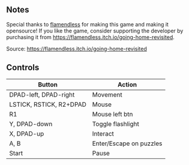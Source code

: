 ## Notes

Special thanks to [flamendless](https://flamendless.itch.io/) for making this game and making it opensource!
If you like the game, consider supporting the developer by purchasing it from https://flamendless.itch.io/going-home-revisited.

Source: https://flamendless.itch.io/going-home-revisited

## Controls

| Button | Action |
|--|--| 
|DPAD-left, DPAD-right|Movement|
|LSTICK, RSTICK, R2+DPAD|Mouse|
|R1|Mouse left btn|
|Y, DPAD-down|Toggle flashlight|
|X, DPAD-up|Interact|
|A, B|Enter/Escape on puzzles|
|Start|Pause|
